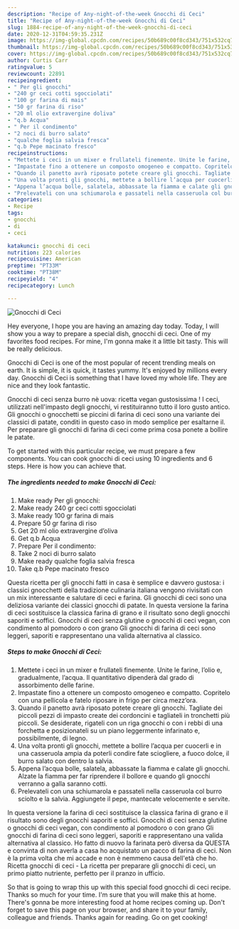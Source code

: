 ```yaml
---
description: "Recipe of Any-night-of-the-week Gnocchi di Ceci"
title: "Recipe of Any-night-of-the-week Gnocchi di Ceci"
slug: 1884-recipe-of-any-night-of-the-week-gnocchi-di-ceci
date: 2020-12-31T04:59:35.231Z
image: https://img-global.cpcdn.com/recipes/50b689c00f8cd343/751x532cq70/gnocchi-di-ceci-recipe-main-photo.jpg
thumbnail: https://img-global.cpcdn.com/recipes/50b689c00f8cd343/751x532cq70/gnocchi-di-ceci-recipe-main-photo.jpg
cover: https://img-global.cpcdn.com/recipes/50b689c00f8cd343/751x532cq70/gnocchi-di-ceci-recipe-main-photo.jpg
author: Curtis Carr
ratingvalue: 5
reviewcount: 22891
recipeingredient:
- " Per gli gnocchi"
- "240 gr ceci cotti sgocciolati"
- "100 gr farina di mais"
- "50 gr farina di riso"
- "20 ml olio extravergine doliva"
- "q.b Acqua"
- " Per il condimento"
- "2 noci di burro salato"
- "qualche foglia salvia fresca"
- "q.b Pepe macinato fresco"
recipeinstructions:
- "Mettete i ceci in un mixer e frullateli finemente. Unite le farine, l’olio e, gradualmente, l’acqua. Il quantitativo dipenderà dal grado di assorbimento delle farine."
- "Impastate fino a ottenere un composto omogeneo e compatto. Copritelo con una pellicola e fatelo riposare in frigo per circa mezz’ora."
- "Quando il panetto avrà riposato potete creare gli gnocchi. Tagliate dei piccoli pezzi di impasto create dei cordoncini e tagliateli in tronchetti più piccoli. Se desiderate, rigateli con un riga gnocchi o con i rebbi di una forchetta e posizionateli su un piano leggermente infarinato e, possibilmente, di legno."
- "Una volta pronti gli gnocchi, mettete a bollire l’acqua per cuocerli e in una casseruola ampia da poterli condire fate sciogliere, a fuoco dolce, il burro salato con dentro la salvia."
- "Appena l’acqua bolle, salatela, abbassate la fiamma e calate gli gnocchi. Alzate la fiamma per far riprendere il bollore e quando gli gnocchi verranno a galla saranno cotti."
- "Prelevateli con una schiumarola e passateli nella casseruola col burro sciolto e la salvia. Aggiungete il pepe, mantecate velocemente e servite."
categories:
- Recipe
tags:
- gnocchi
- di
- ceci

katakunci: gnocchi di ceci 
nutrition: 223 calories
recipecuisine: American
preptime: "PT33M"
cooktime: "PT38M"
recipeyield: "4"
recipecategory: Lunch

---
```



![Gnocchi di Ceci](https://img-global.cpcdn.com/recipes/50b689c00f8cd343/751x532cq70/gnocchi-di-ceci-recipe-main-photo.jpg)

Hey everyone, I hope you are having an amazing day today. Today, I will show you a way to prepare a special dish, gnocchi di ceci. One of my favorites food recipes. For mine, I'm gonna make it a little bit tasty. This will be really delicious.

Gnocchi di Ceci is one of the most popular of recent trending meals on earth. It is simple, it is quick, it tastes yummy. It's enjoyed by millions every day. Gnocchi di Ceci is something that I have loved my whole life. They are nice and they look fantastic.

Gnocchi di ceci senza burro nè uova: ricetta vegan gustosissima ! I ceci, utilizzati nell&#39;impasto degli gnocchi, vi restituiranno tutto il loro gusto antico. Gli gnocchi o gnocchetti se piccini di farina di ceci sono una variante dei classici di patate, conditi in questo caso in modo semplice per esaltarne il. Per preparare gli gnocchi di farina di ceci come prima cosa ponete a bollire le patate.


To get started with this particular recipe, we must prepare a few components. You can cook gnocchi di ceci using 10 ingredients and 6 steps. Here is how you can achieve that.

<!--inarticleads1-->

##### The ingredients needed to make Gnocchi di Ceci:

1. Make ready  Per gli gnocchi:
1. Make ready 240 gr ceci cotti sgocciolati
1. Make ready 100 gr farina di mais
1. Prepare 50 gr farina di riso
1. Get 20 ml olio extravergine d’oliva
1. Get q.b Acqua
1. Prepare  Per il condimento:
1. Take 2 noci di burro salato
1. Make ready qualche foglia salvia fresca
1. Take q.b Pepe macinato fresco


Questa ricetta per gli gnocchi fatti in casa è semplice e davvero gustosa: i classici gnocchetti della tradizione culinaria italiana vengono rivisitati con un mix interessante e salutare di ceci e farina. Gli gnocchi di ceci sono una deliziosa variante dei classici gnocchi di patate. In questa versione la farina di ceci sostituisce la classica farina di grano e il risultato sono degli gnocchi saporiti e soffici. Gnocchi di ceci senza glutine o gnocchi di ceci vegan, con condimento al pomodoro o con grano Gli gnocchi di farina di ceci sono leggeri, saporiti e rappresentano una valida alternativa al classico. 

<!--inarticleads2-->

##### Steps to make Gnocchi di Ceci:

1. Mettete i ceci in un mixer e frullateli finemente. Unite le farine, l’olio e, gradualmente, l’acqua. Il quantitativo dipenderà dal grado di assorbimento delle farine.
1. Impastate fino a ottenere un composto omogeneo e compatto. Copritelo con una pellicola e fatelo riposare in frigo per circa mezz’ora.
1. Quando il panetto avrà riposato potete creare gli gnocchi. Tagliate dei piccoli pezzi di impasto create dei cordoncini e tagliateli in tronchetti più piccoli. Se desiderate, rigateli con un riga gnocchi o con i rebbi di una forchetta e posizionateli su un piano leggermente infarinato e, possibilmente, di legno.
1. Una volta pronti gli gnocchi, mettete a bollire l’acqua per cuocerli e in una casseruola ampia da poterli condire fate sciogliere, a fuoco dolce, il burro salato con dentro la salvia.
1. Appena l’acqua bolle, salatela, abbassate la fiamma e calate gli gnocchi. Alzate la fiamma per far riprendere il bollore e quando gli gnocchi verranno a galla saranno cotti.
1. Prelevateli con una schiumarola e passateli nella casseruola col burro sciolto e la salvia. Aggiungete il pepe, mantecate velocemente e servite.


In questa versione la farina di ceci sostituisce la classica farina di grano e il risultato sono degli gnocchi saporiti e soffici. Gnocchi di ceci senza glutine o gnocchi di ceci vegan, con condimento al pomodoro o con grano Gli gnocchi di farina di ceci sono leggeri, saporiti e rappresentano una valida alternativa al classico. Ho fatto di nuovo la farinata però diversa da QUESTA e convinta di non averla a casa ho acquistato un pacco di farina di ceci. Non è la prima volta che mi accade e non è nemmeno causa dell&#39;età che ho. Ricetta gnocchi di ceci - La ricetta per preparare gli gnocchi di ceci, un primo piatto nutriente, perfetto per il pranzo in ufficio. 

So that is going to wrap this up with this special food gnocchi di ceci recipe. Thanks so much for your time. I'm sure that you will make this at home. There's gonna be more interesting food at home recipes coming up. Don't forget to save this page on your browser, and share it to your family, colleague and friends. Thanks again for reading. Go on get cooking!
